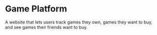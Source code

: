 # Game Platform
A website that lets users track games they own, games they want to buy, and see games their friends want to buy.
